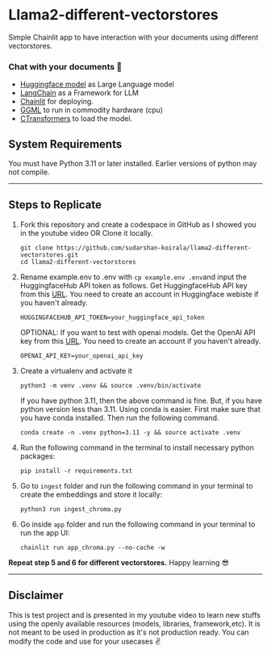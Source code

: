 # Llama2-different-vectorstores
Simple Chainlit app to have interaction with your documents using different vectorstores.

### Chat with your documents 🚀
- [Huggingface model](https://huggingface.co/TheBloke/Llama-2-7B-Chat-GGML/blob/main/llama-2-7b-chat.ggmlv3.q8_0.bin) as Large Language model
- [LangChain](https://python.langchain.com/docs/get_started/introduction.html) as a Framework for LLM
- [Chainlit](https://docs.chainlit.io/overview) for deploying.
- [GGML](https://github.com/ggerganov/ggml) to run in commodity hardware (cpu)
- [CTransformers](https://github.com/marella/ctransformers) to load the model.

## System Requirements

You must have Python 3.11 or later installed. Earlier versions of python may not compile.    

---

## Steps to Replicate 

1. Fork this repository and create a codespace in GitHub as I showed you in the youtube video OR Clone it locally.
   ```
   git clone https://github.com/sudarshan-koirala/llama2-different-vectorstores.git
   cd llama2-different-vectorstores
   ```

2. Rename example.env to .env with `cp example.env .env`and input the HuggingfaceHub API token as follows. Get HuggingfaceHub API key from this [URL](https://huggingface.co/settings/tokens). You need to create an account in Huggingface webiste if you haven't already.
   ```
   HUGGINGFACEHUB_API_TOKEN=your_huggingface_api_token
   ```

   OPTIONAL: If you want to test with openai models. Get the OpenAI API key from this [URL](https://platform.openai.com/account/api-keys). You need to create an account if you haven't already.
   ```
   OPENAI_API_KEY=your_openai_api_key
   ```
   
3. Create a virtualenv and activate it
   ```
   python3 -m venv .venv && source .venv/bin/activate
   ```

   If you have python 3.11, then the above command is fine. But, if you have python version less than 3.11. Using conda is easier. First make sure that you have conda installed. Then run the following command.
   ```
   conda create -n .venv python=3.11 -y && source activate .venv
   ```

4. Run the following command in the terminal to install necessary python packages:
   ```
   pip install -r requirements.txt
   ```

5. Go to `ingest` folder and run the following command in your terminal to create the embeddings and store it locally:
   ```
   python3 run ingest_chroma.py
   ```

6. Go inside `app` folder and run the following command in your terminal to run the app UI:
   ```
   chainlit run app_chroma.py --no-cache -w
   ```

**Repeat step 5 and 6 for different vectorstores.** Happy learning 😎

---
## Disclaimer
This is test project and is presented in my youtube video to learn new stuffs using the openly available resources (models, libraries, framework,etc). It is not meant to be used in production as it's not production ready. You can modify the code and use for your usecases ✌️
